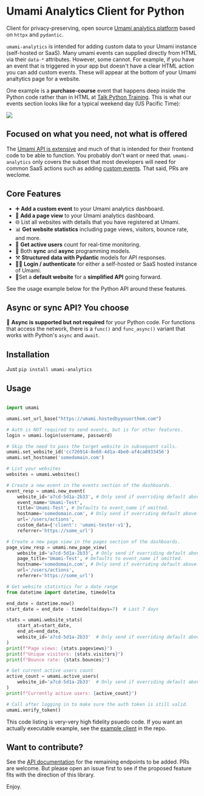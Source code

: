 # Umami Analytics Client for Python

Client for privacy-preserving, open source [Umami analytics platform](https://umami.is) based on 
`httpx` and `pydantic`. 

`umami-analytics` is intended for adding custom data to your Umami instance (self-hosted or SaaS). Many umami events can supplied directly from HTML via their `data-*` attributes. However, some cannot. For example, if you have an event that is triggered in your app but doesn't have a clear HTML action you can add custom events. These will appear at the bottom of your Umami analtytics page for a website.

One example is a **purchase-course** event that happens deep inside the Python code rather than in HTML at [Talk Python Training](https://training.talkpython.fm). This is what our events section looks like for a typical weekend day (US Pacific Time):

![](https://raw.githubusercontent.com/mikeckennedy/umami-python/main/readme_resources/events-example.jpg)

## Focused on what you need, not what is offered

The [Umami API is extensive](https://umami.is/docs/api) and much of that is intended for their frontend code to be able to function. You probably don't want or need that. `umami-analytics` only covers the subset that most developers will need for common SaaS actions such as adding [custom events](https://umami.is/docs/event-data). That said, PRs are weclome.

## Core Features

* ➕ **Add a custom event** to your Umami analytics dashboard.
* 📄 **Add a page view** to your Umami analytics dashboard.
* 🌐 List all websites with details that you have registered at Umami.
* 📊 **Get website statistics** including page views, visitors, bounce rate, and more.
* 👥 **Get active users** count for real-time monitoring.
* 🔀 Both **sync** and **async** programming models.
* ⚒️ **Structured data with Pydantic** models for API responses.
* 👩‍💻 **Login / authenticate** for either a self-hosted or SaaS hosted instance of Umami.
* 🥇Set a **default website** for a **simplified API** going forward.

See the usage example below for the Python API around these features.

## Async or sync API? You choose

🔀 **Async is supported but not required** for your Python code. For functions that access the network, there is a `func()` and `func_async()` variant that works with Python's `async` and `await`.

## Installation

Just `pip install umami-analytics`

## Usage

```python

import umami

umami.set_url_base("https://umami.hostedbyyouorthem.com")

# Auth is NOT required to send events, but is for other features.
login = umami.login(username, password)

# Skip the need to pass the target website in subsequent calls.
umami.set_website_id('cc726914-8e68-4d1a-4be0-af4ca8933456')
umami.set_hostname('somedomain.com')

# List your websites
websites = umami.websites()

# Create a new event in the events section of the dashboards.
event_resp = umami.new_event(
    website_id='a7cd-5d1a-2b33', # Only send if overriding default above
    event_name='Umami-Test',
    title='Umami-Test', # Defaults to event_name if omitted.
    hostname='somedomain.com', # Only send if overriding default above.
    url='/users/actions',
    custom_data={'client': 'umami-tester-v1'},
    referrer='https://some_url')

# Create a new page view in the pages section of the dashboards.
page_view_resp = umami.new_page_view(
    website_id='a7cd-5d1a-2b33', # Only send if overriding default above
    page_title='Umami-Test', # Defaults to event_name if omitted.
    hostname='somedomain.com', # Only send if overriding default above.
    url='/users/actions',
    referrer='https://some_url')

# Get website statistics for a date range
from datetime import datetime, timedelta

end_date = datetime.now()
start_date = end_date - timedelta(days=7)  # Last 7 days

stats = umami.website_stats(
    start_at=start_date,
    end_at=end_date,
    website_id='a7cd-5d1a-2b33'  # Only send if overriding default above
)
print(f"Page views: {stats.pageviews}")
print(f"Unique visitors: {stats.visitors}")
print(f"Bounce rate: {stats.bounces}")

# Get current active users count
active_count = umami.active_users(
    website_id='a7cd-5d1a-2b33'  # Only send if overriding default above
)
print(f"Currently active users: {active_count}")

# Call after logging in to make sure the auth token is still valid.
umami.verify_token()
```

This code listing is very-very high fidelity psuedo code. If you want an actually executable example, see the [example client](./umami/example_client) in the repo.

## Want to contribute?

See the [API documentation](https://umami.is/docs/api) for the remaining endpoints to be added. PRs are welcome. But please open an issue first to see if the proposed feature fits with the direction of this library.

Enjoy.